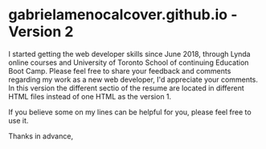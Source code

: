 # gabrielamenocalcover.github.io - Version 2

I started getting the web developer skills since June 2018,  through Lynda online courses and University of Toronto School of continuing Education Boot Camp.  Please feel free to share your feedback and comments regarding my work as a new web developer, I'd appreciate your comments. In this version the different sectio of the resume are located in different HTML files instead of one HTML as the version 1.

If you believe some on my lines can be helpful for you, please feel free to use it.


Thanks in advance,
